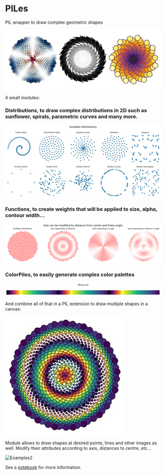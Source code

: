 # **PILes**
PIL wrapper to draw complex geometric shapes

![Example](https://github.com/Sylvain-Deposit/PILes/blob/main/docs/title_1.jpg)

4 small modules:

### Distributions, to draw complex distributions in 2D such as sunflower, spirals, parametric curves and many more.

![Distributions](https://github.com/Sylvain-Deposit/PILes/blob/main/docs/distributions.jpg)

### Functions, to create weights that will be applied to size, alpha, contour width...

![Weights](https://github.com/Sylvain-Deposit/PILes/blob/main/docs/weights.png)

### ColorPiles, to easily generate complex color palettes

![palette](https://github.com/Sylvain-Deposit/PILes/blob/main/docs/palette.png)

And combine all of that in a PIL extension to draw multiple shapes in a canvas:

![final](https://github.com/Sylvain-Deposit/PILes/blob/main/docs/Sunflower2.jpg)

Module allows to draw shapes at desired points, lines and other images as well. Modify their attributes according to axis, distances to centre, etc...

![Examples2](https://user-images.githubusercontent.com/60986961/182819718-85d3c930-0c74-4658-860f-5b95115b7107.png)

See a [notebook](https://github.com/Sylvain-Deposit/PILes/blob/main/docs/PILes%20-%20Examples.ipynb) for more information.
